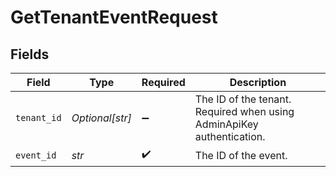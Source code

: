 # GetTenantEventRequest


## Fields

| Field                                                                 | Type                                                                  | Required                                                              | Description                                                           |
| --------------------------------------------------------------------- | --------------------------------------------------------------------- | --------------------------------------------------------------------- | --------------------------------------------------------------------- |
| `tenant_id`                                                           | *Optional[str]*                                                       | :heavy_minus_sign:                                                    | The ID of the tenant. Required when using AdminApiKey authentication. |
| `event_id`                                                            | *str*                                                                 | :heavy_check_mark:                                                    | The ID of the event.                                                  |